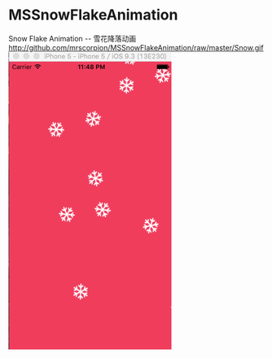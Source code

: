 # MSSnowFlakeAnimation
Snow Flake Animation -- 雪花降落动画
http://github.com/mrscorpion/MSSnowFlakeAnimation/raw/master/Snow.gif
![image](http://github.com/mrscorpion/MSSnowFlakeAnimation/raw/master/Snow.gif)
